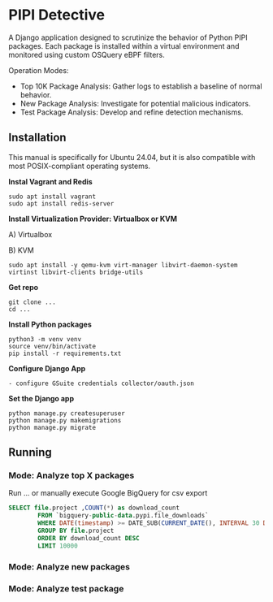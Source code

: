 # PIPI Detective #

A Django application designed to scrutinize the behavior of Python PIPI packages. 
Each package is installed within a virtual environment and monitored using custom OSQuery eBPF filters.

Operation Modes:
- Top 10K Package Analysis: Gather logs to establish a baseline of normal behavior.
- New Package Analysis: Investigate for potential malicious indicators.
- Test Package Analysis: Develop and refine detection mechanisms.



## Installation ##

This manual is specifically for Ubuntu 24.04, but it is also compatible with most POSIX-compliant operating systems.

**Instal Vagrant and Redis**
```shell
sudo apt install vagrant
sudo apt install redis-server

```


**Install Virtualization Provider: Virtualbox or KVM**


A) Virtualbox 


B) KVM
```shell
sudo apt install -y qemu-kvm virt-manager libvirt-daemon-system virtinst libvirt-clients bridge-utils
```

**Get repo**

```shell
git clone ...
cd ...
```

**Install Python packages**
```shell
python3 -m venv venv
source venv/bin/activate
pip install -r requirements.txt
```

**Configure Django App**
```shell
- configure GSuite credentials collector/oauth.json
```

**Set the Django app**
```shell
python manage.py createsuperuser
python manage.py makemigrations
python manage.py migrate

```

## Running ##

### Mode: Analyze top X packages ###

Run ... or manually execute Google BigQuery for csv export

```sql
SELECT file.project ,COUNT(*) as download_count
        FROM `bigquery-public-data.pypi.file_downloads`
        WHERE DATE(timestamp) >= DATE_SUB(CURRENT_DATE(), INTERVAL 30 DAY)
        GROUP BY file.project
        ORDER BY download_count DESC
        LIMIT 10000
```


### Mode: Analyze new packages ###

### Mode: Analyze test package ###



